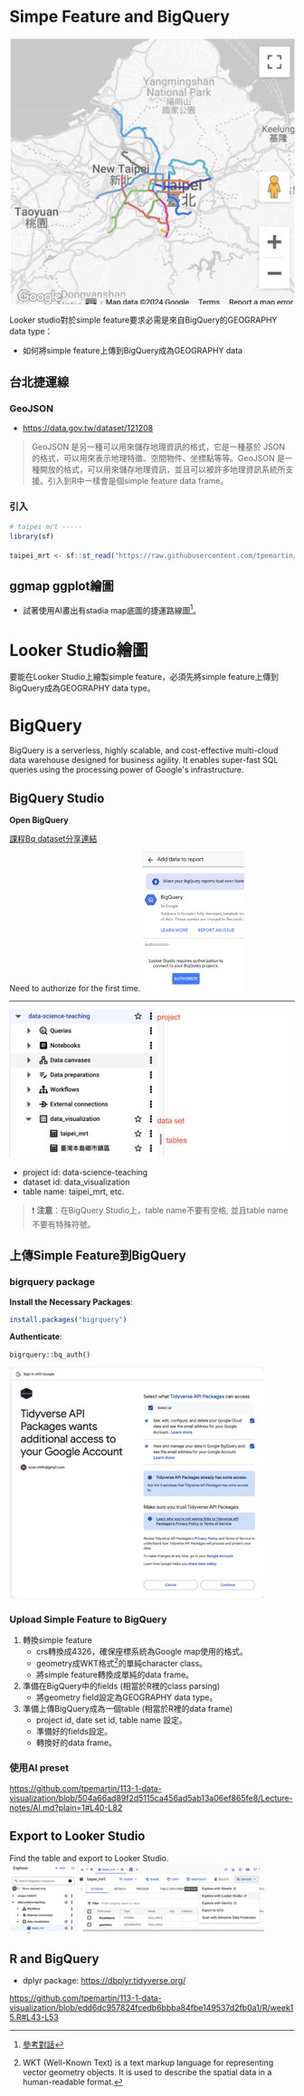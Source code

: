 # Simpe Feature and BigQuery


[![](../img/2024-12-11-11-13-20.png)](https://lookerstudio.google.com/reporting/e22e7a31-3ff5-4ebf-b8e0-eb89ea791b53)

Looker studio對於simple feature要求必需是來自BigQuery的GEOGRAPHY data type：

   - 如何將simple feature上傳到BigQuery成為GEOGRAPHY data

## 台北捷運線

### GeoJSON

  - <https://data.gov.tw/dataset/121208>

> GeoJSON 是另一種可以用來儲存地理資訊的格式，它是一種基於 JSON 的格式，可以用來表示地理特徵、空間物件、坐標點等等。GeoJSON 是一種開放的格式，可以用來儲存地理資訊，並且可以被許多地理資訊系統所支援。引入到R中一樣會是個simple feature data frame。

### 引入

```r
# taipei mrt -----
library(sf)

taipei_mrt <- sf::st_read("https://raw.githubusercontent.com/tpemartin/113-1-data-visualization/refs/heads/main/public-data/TpeMRTRoutes_TWD97_%E8%87%BA%E5%8C%97%E9%83%BD%E6%9C%83%E5%8D%80%E5%A4%A7%E7%9C%BE%E6%8D%B7%E9%81%8B%E7%B3%BB%E7%B5%B1%E8%B7%AF%E7%B6%B2%E5%9C%96-121208.json")
```

## ggmap ggplot繪圖

  - 試著使用AI畫出有stadia map底圖的捷運路線圖[^2]。
  
# Looker Studio繪圖

要能在Looker Studio上繪製simple feature，必須先將simple feature上傳到BigQuery成為GEOGRAPHY data type。   

# BigQuery

BigQuery is a serverless, highly scalable, and cost-effective multi-cloud data warehouse designed for business agility. It enables super-fast SQL queries using the processing power of Google's infrastructure.

## BigQuery Studio 
**Open BigQuery**

[課程Bq dataset分享連結](https://console.cloud.google.com/bigquery?ws=!1m4!1m3!3m2!1sdata-science-teaching!2sdata_visualization)

Need to authorize for the first time. 
<img src="../img/2024-12-11-09-32-40.png" width = "180px"> 

***

![](../img/2024-12-18-11-57-36.png)

  - project id: data-science-teaching
  - dataset id:  data_visualization  
  - table name: taipei_mrt, etc.

> :exclamation: **注意**：在BigQuery Studio上，table name不要有空格, 並且table name不要有特殊符號。

## 上傳Simple Feature到BigQuery



### bigrquery package

**Install the Necessary Packages**:
   
   ```r
   install.packages("bigrquery")
   ```

**Authenticate**:

`bigrquery::bq_auth()`

<img src="../img/2024-12-11-09-24-24.png" width="450px">

### Upload Simple Feature to BigQuery

1. 轉換simple feature
   - crs轉換成4326，確保座標系統為Google map使用的格式。
   - geometry成WKT格式[^1]的單純character class。
   - 將simple feature轉換成單純的data frame。
2. 準備在BigQuery中的fields (相當於R裡的class parsing)
   - 將geometry field設定為GEOGRAPHY data type。
3. 準備上傳BigQuery成為一個table (相當於R裡的data frame)  
   - project id, date set id, table name 設定。
   - 準備好的fields設定。
   - 轉換好的data frame。

### 使用AI preset

<https://github.com/tpemartin/113-1-data-visualization/blob/504a66ad89f2d5115ca456ad5ab13a06ef865fe8/Lecture-notes/AI.md?plain=1#L40-L82>

## Export to Looker Studio


Find the table and export to Looker Studio.  
<img src="../img/2024-12-11-09-56-20.png" width = "450px"> 


## R and BigQuery

  - dplyr package: <https://dbplyr.tidyverse.org/>

<https://github.com/tpemartin/113-1-data-visualization/blob/edd6dc957824fcedb6bbba84fbe149537d2fb0a1/R/week15.R#L43-L53>

[^1]: WKT (Well-Known Text) is a text markup language for representing vector geometry objects. It is used to describe the spatial data in a human-readable format.  
[^2]: [參考對話](https://github.com/tpemartin/113-1-data-visualization/blob/main/chat/taipei-mrt-overly-stadia-map.txt)